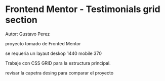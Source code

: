 # Frontend Mentor - Testimonials grid section

Autor: Gustavo Perez

proyecto tomado de Fronted Mentor

se requeria un layaut
deskop 1440
mobile 370

Trabaje con CSS GRID para la estructura principal.

revisar la capetra desing para comparar el proyecto
